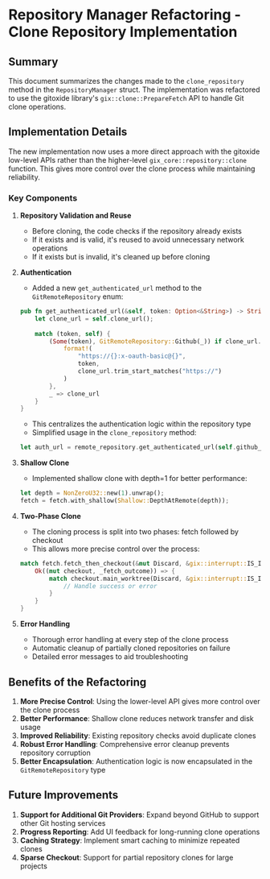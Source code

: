 # Repository Manager Refactoring - Clone Repository Implementation

## Summary

This document summarizes the changes made to the `clone_repository` method in the `RepositoryManager` struct. The implementation was refactored to use the gitoxide library's `gix::clone::PrepareFetch` API to handle Git clone operations.

## Implementation Details

The new implementation now uses a more direct approach with the gitoxide low-level APIs rather than the higher-level `gix_core::repository::clone` function. This gives more control over the clone process while maintaining reliability.

### Key Components

1. **Repository Validation and Reuse**
   - Before cloning, the code checks if the repository already exists
   - If it exists and is valid, it's reused to avoid unnecessary network operations
   - If it exists but is invalid, it's cleaned up before cloning

2. **Authentication**
   - Added a new `get_authenticated_url` method to the `GitRemoteRepository` enum:
   ```rust
   pub fn get_authenticated_url(&self, token: Option<&String>) -> String {
       let clone_url = self.clone_url();
       
       match (token, self) {
           (Some(token), GitRemoteRepository::Github(_)) if clone_url.starts_with("https://github.com") => {
               format!(
                   "https://{}:x-oauth-basic@{}",
                   token,
                   clone_url.trim_start_matches("https://")
               )
           },
           _ => clone_url
       }
   }
   ```
   - This centralizes the authentication logic within the repository type
   - Simplified usage in the `clone_repository` method:
   ```rust
   let auth_url = remote_repository.get_authenticated_url(self.github_token.as_ref());
   ```

3. **Shallow Clone**
   - Implemented shallow clone with depth=1 for better performance:
   ```rust
   let depth = NonZeroU32::new(1).unwrap();
   fetch = fetch.with_shallow(Shallow::DepthAtRemote(depth));
   ```

4. **Two-Phase Clone**
   - The cloning process is split into two phases: fetch followed by checkout
   - This allows more precise control over the process:
   ```rust
   match fetch.fetch_then_checkout(&mut Discard, &gix::interrupt::IS_INTERRUPTED) {
       Ok((mut checkout, _fetch_outcome)) => {
           match checkout.main_worktree(Discard, &gix::interrupt::IS_INTERRUPTED) {
               // Handle success or error
           }
       }
   }
   ```

5. **Error Handling**
   - Thorough error handling at every step of the clone process
   - Automatic cleanup of partially cloned repositories on failure
   - Detailed error messages to aid troubleshooting

## Benefits of the Refactoring

1. **More Precise Control**: Using the lower-level API gives more control over the clone process
2. **Better Performance**: Shallow clone reduces network transfer and disk usage
3. **Improved Reliability**: Existing repository checks avoid duplicate clones
4. **Robust Error Handling**: Comprehensive error cleanup prevents repository corruption
5. **Better Encapsulation**: Authentication logic is now encapsulated in the `GitRemoteRepository` type

## Future Improvements

1. **Support for Additional Git Providers**: Expand beyond GitHub to support other Git hosting services
2. **Progress Reporting**: Add UI feedback for long-running clone operations
3. **Caching Strategy**: Implement smart caching to minimize repeated clones
4. **Sparse Checkout**: Support for partial repository clones for large projects